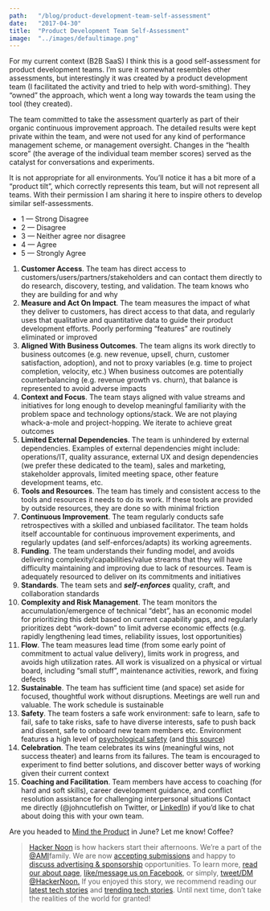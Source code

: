 ```yaml
---
path:	"/blog/product-development-team-self-assessment"
date:	"2017-04-30"
title:	"Product Development Team Self-Assessment"
image:	"../images/defaultimage.png"
---
```


For my current context (B2B SaaS) I think this is a good self-assessment for product development teams. I’m sure it somewhat resembles other assessments, but interestingly it was created by a product development team (I facilitated the activity and tried to help with word-smithing). They “owned” the approach, which went a long way towards the team using the tool (they created).

The team committed to take the assessment quarterly as part of their organic continuous improvement approach. The detailed results were kept private within the team, and were not used for any kind of performance management scheme, or management oversight. Changes in the “health score” (the average of the individual team member scores) served as the catalyst for conversations and experiments.

It is not appropriate for all environments. You’ll notice it has a bit more of a “product tilt”, which correctly represents this team, but will not represent all teams. With their permission I am sharing it here to inspire others to develop similar self-assessments.

* 1 — Strong Disagree
* 2 — Disagree
* 3 — Neither agree nor disagree
* 4 — Agree
* 5 — Strongly Agree
1. **Customer Access**. The team has direct access to customers/users/partners/stakeholders and can contact them directly to do research, discovery, testing, and validation. The team knows who they are building for and why
2. **Measure and Act On Impact**. The team measures the impact of what they deliver to customers, has direct access to that data, and regularly uses that qualitative and quantitative data to guide their product development efforts. Poorly performing “features” are routinely eliminated or improved
3. **Aligned With Business Outcomes**. The team aligns its work directly to business outcomes (e.g. new revenue, upsell, churn, customer satisfaction, adoption), and not to proxy variables (e.g. time to project completion, velocity, etc.) When business outcomes are potentially counterbalancing (e.g. revenue growth vs. churn), that balance is represented to avoid adverse impacts
4. **Context and Focus**. The team stays aligned with value streams and initiatives for long enough to develop meaningful familiarity with the problem space and technology options/stack. We are not playing whack-a-mole and project-hopping. We iterate to achieve great outcomes
5. **Limited External Dependencies**. The team is unhindered by external dependencies. Examples of external dependencies might include: operations/IT, quality assurance, external UX and design dependencies (we prefer these dedicated to the team), sales and marketing, stakeholder approvals, limited meeting space, other feature development teams, etc.
6. **Tools and Resources**. The team has timely and consistent access to the tools and resources it needs to do its work. If these tools are provided by outside resources, they are done so with minimal friction
7. **Continuous Improvement**. The team regularly conducts safe retrospectives with a skilled and unbiased facilitator. The team holds itself accountable for continuous improvement experiments, and regularly updates (and self-enforces/adapts) its working agreements.
8. **Funding**. The team understands their funding model, and avoids delivering complexity/capabilities/value streams that they will have difficulty maintaining and improving due to lack of resources. Team is adequately resourced to deliver on its commitments and initiatives
9. **Standards**. The team sets and ***self-enforces*** quality, craft, and collaboration standards
10. **Complexity and Risk Management**. The team monitors the accumulation/emergence of technical “debt”, has an economic model for prioritizing this debt based on current capability gaps, and regularly prioritizes debt “work-down” to limit adverse economic effects (e.g. rapidly lengthening lead times, reliability issues, lost opportunities)
11. **Flow**. The team measures lead time (from some early point of commitment to actual value delivery), limits work in progress, and avoids high utilization rates. All work is visualized on a physical or virtual board, including “small stuff”, maintenance activities, rework, and fixing defects
12. **Sustainable**. The team has sufficient time (and space) set aside for focused, thoughtful work without disruptions. Meetings are well run and valuable. The work schedule is sustainable
13. **Safety**. The team fosters a safe work environment: safe to learn, safe to fail, safe to take risks, safe to have diverse interests, safe to push back and dissent, safe to onboard new team members etc. Environment features a high level of [psychological safety](https://en.wikipedia.org/wiki/Psychological_safety) (and [this source](https://rework.withgoogle.com/blog/how-to-foster-psychological-safety/))
14. **Celebration**. The team celebrates its wins (meaningful wins, not success theater) and learns from its failures. The team is encouraged to experiment to find better solutions, and discover better ways of working given their current context
15. **Coaching and Facilitation**. Team members have access to coaching (for hard and soft skills), career development guidance, and conflict resolution assistance for challenging interpersonal situations
Contact me directly (@johncutlefish on Twitter, or [LinkedIn](https://www.linkedin.com/in/johnpcutler/)) if you’d like to chat about doing this with your own team.

Are you headed to [Mind the Product](http://bit.ly/2oYDFnE) in June? Let me know! Coffee?


> [Hacker Noon](http://bit.ly/Hackernoon) is how hackers start their afternoons. We’re a part of the [@AMI](http://bit.ly/atAMIatAMI)family. We are now [accepting submissions](http://bit.ly/hackernoonsubmission) and happy to [discuss advertising & sponsorship](mailto:partners@amipublications.com) opportunities.
> To learn more, [read our about page](https://goo.gl/4ofytp), [like/message us on Facebook](http://bit.ly/HackernoonFB), or simply, [tweet/DM @HackerNoon.](https://goo.gl/k7XYbx)
> If you enjoyed this story, we recommend reading our [latest tech stories](http://bit.ly/hackernoonlatestt) and [trending tech stories](https://hackernoon.com/trending). Until next time, don’t take the realities of the world for granted!